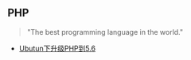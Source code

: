 PHP
---
>"The best programming language in the world."

- [Ubutun下升级PHP到5.6](upgrade-to-php-56-on-ubuntu.md)